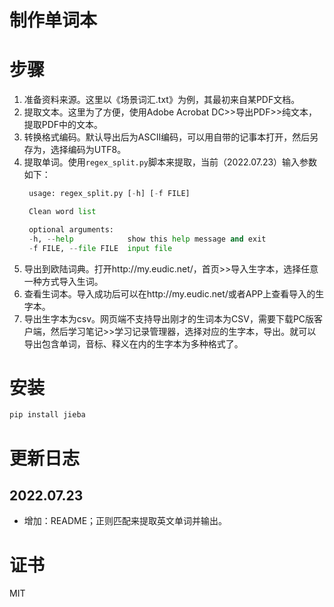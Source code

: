 # 制作单词本

# 步骤

1. 准备资料来源。这里以《场景词汇.txt》为例，其最初来自某PDF文档。
2. 提取文本。这里为了方便，使用Adobe Acrobat DC>>导出PDF>>纯文本，提取PDF中的文本。
3. 转换格式编码。默认导出后为ASCII编码，可以用自带的记事本打开，然后另存为，选择编码为UTF8。
4. 提取单词。使用`regex_split.py`脚本来提取，当前（2022.07.23）输入参数如下：
   ```python
    usage: regex_split.py [-h] [-f FILE]

    Clean word list

    optional arguments:
    -h, --help            show this help message and exit
    -f FILE, --file FILE  input file
   ```
5. 导出到欧陆词典。打开http://my.eudic.net/，首页>>导入生字本，选择任意一种方式导入生词。
6. 查看生词本。导入成功后可以在http://my.eudic.net/或者APP上查看导入的生字本。
7. 导出生字本为csv。网页端不支持导出刚才的生词本为CSV，需要下载PC版客户端，然后学习笔记>>学习记录管理器，选择对应的生字本，导出。就可以导出包含单词，音标、释义在内的生字本为多种格式了。


# 安装

```python
pip install jieba
```

# 更新日志

## 2022.07.23 
- 增加：README；正则匹配来提取英文单词并输出。


# 证书

MIT